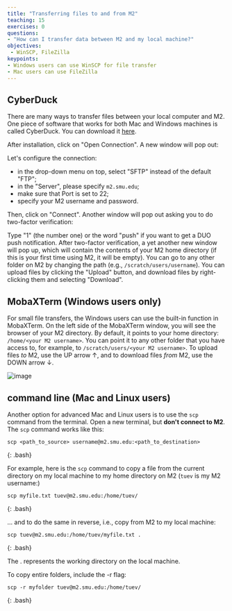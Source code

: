 ```yaml
---
title: "Transferring files to and from M2"
teaching: 15
exercises: 0
questions:
- "How can I transfer data between M2 and my local machine?"
objectives:
 - WinSCP, FileZilla
keypoints:
- Windows users can use WinSCP for file transfer
- Mac users can use FileZilla
---
```


## CyberDuck

There are many ways to transfer files between your local computer and M2. One piece of software that works for both Mac and Windows machines is called CyberDuck. You can download it [here](https://cyberduck.io/download/).

After installation, click on "Open Connection". A new window will pop out:

Let's configure the connection:
- in the drop-down menu on top, select "SFTP" instead of the default "FTP";
- in the "Server", please specify `m2.smu.edu`;
- make sure that Port is set to 22;
- specify your M2 username and password.

Then, click on "Connect". Another window will pop out asking you to do two-factor verification:

Type "1" (the number one) or the word "push" if you want to get a DUO push notification. After two-factor verification, a yet another new window will pop up, which will contain the contents of your M2 home directory (if this is your first time using M2, it will be empty). You can go to any other folder on M2 by changing the path (e.g., `/scratch/users/username`). You can upload files by clicking the "Upload" button, and download files by right-clicking them and selecting "Download".

## MobaXTerm (Windows users only)

For small file transfers, the Windows users can use the built-in function in MobaXTerm. On the left side of the MobaXTerm window, you will see the browser of your M2 directory. By default, it points to your home directory: `/home/<your M2 username>`. You can point it to any other folder that you have access to, for example, to `/scratch/users/<your M2 username>`. To upload files *to* M2, use the UP arrow &uarr;, and to download files *from* M2, use the DOWN arrow &darr;.

![image](https://user-images.githubusercontent.com/43855029/151627971-e6c777b5-a0fa-46c0-b6d7-acf125f813f4.png)

## command line (Mac and Linux users)

Another option for advanced Mac and Linux users is to use the `scp` command from the terminal. Open a new terminal, but **don't connect to M2**. The `scp` command works like this:

~~~
scp <path_to_source> username@m2.smu.edu:<path_to_destination>
~~~
{: .bash}

For example, here is the `scp` command to copy a file from the current directory on my local machine to my home directory on M2 (`tuev` is my M2 username:) 

~~~
scp myfile.txt tuev@m2.smu.edu:/home/tuev/
~~~
{: .bash}

... and to do the same in reverse, i.e., copy from M2 to my local machine:

~~~
scp tuev@m2.smu.edu:/home/tuev/myfile.txt .
~~~
{: .bash}

The . represents the working directory on the local machine.

To copy entire folders, include the -r flag:

~~~
scp -r myfolder tuev@m2.smu.edu:/home/tuev/
~~~
{: .bash}


